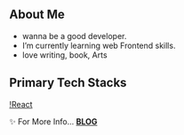 ## About Me
- wanna be a good developer.
- I’m currently learning web Frontend skills.
- love writing, book, Arts

## Primary Tech Stacks
[!React](https://img.shields.io/badge/-React-brightgreen)

✨ For More Info... **[BLOG](https://jieum.tistory.com/)**
